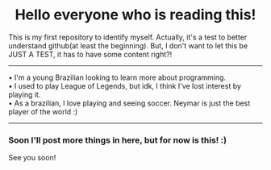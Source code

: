 <center><h1> Hello everyone who is reading this!</h1></center>
This is my first repository to identify myself. Actually, it's a test to better understand github(at least the beginning). But, I don't want to let this be JUST A TEST, it has to have some content right?!
<hr>
&#8226 I'm a young Brazilian looking to learn more about programming.<br>
&#8226 I used to play League of Legends, but idk, I think I've lost interest by playing it.<br>
&#8226 As a brazilian, I love playing and seeing soccer. Neymar is just the best player of the world :)
<hr>
<h3>Soon I'll post more things in here, but for now is this! :)</h3>
See you soon!

